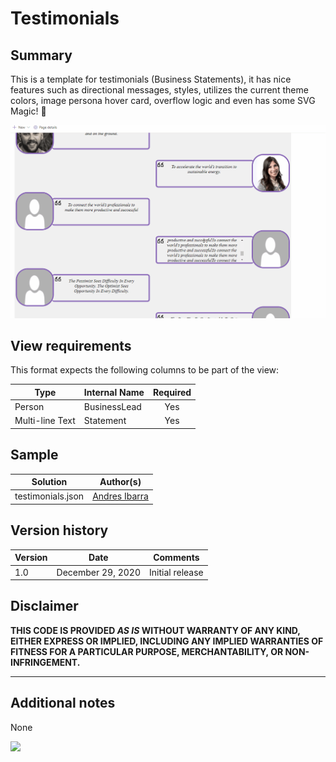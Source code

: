 # Testimonials

## Summary
This is a template for testimonials (Business Statements), it has nice features such as directional messages, styles, utilizes the current theme colors, image persona hover card, overflow logic and even has some SVG Magic! 🙌

![screenshot of format](./assets/screenshot.gif)  

## View requirements
This format expects the following columns to be part of the view:

|Type|Internal Name|Required|
|---|---|:---:|
|Person|BusinessLead|Yes|
|Multi-line Text|Statement|Yes|

## Sample

Solution|Author(s)
--------|---------
testimonials.json | [Andres Ibarra](https://twitter.com/riftsan)

## Version history

Version|Date|Comments
-------|----|--------
1.0|December 29, 2020|Initial release

## Disclaimer
**THIS CODE IS PROVIDED *AS IS* WITHOUT WARRANTY OF ANY KIND, EITHER EXPRESS OR IMPLIED, INCLUDING ANY IMPLIED WARRANTIES OF FITNESS FOR A PARTICULAR PURPOSE, MERCHANTABILITY, OR NON-INFRINGEMENT.**

---

## Additional notes

None

<img src="https://telemetry.sharepointpnp.com/sp-dev-list-formatting/view-samples/testimonials" />
